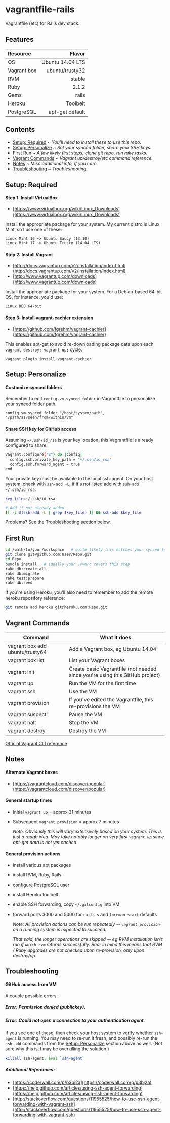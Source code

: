 vagrantfile-rails
=================

Vagrantfile (etc) for Rails dev stack.

Features
--------

| Resource | Flavor |
| :------------ | ---------------: |
| OS | Ubuntu 14.04 LTS |
| Vagrant box | ubuntu/trusty32 |
| RVM | stable |
| Ruby | 2.1.2 |
| Gems | rails |
| Heroku | Toolbelt |
| PostgreSQL | apt-get default  |



Contents
--------
* [Setup: Required](#required) ~ *You'll need to install these to use this repo.*
* [Setup: Personalize](#personalize) ~ *Set your synced folder, share your SSH keys.*
* [First Run](#first) ~ *A few likely first steps; clone git repo, run rake tasks.*
* [Vagrant Commands](#commands) ~ *Vagrant up/destroy/etc command reference.*
* [Notes](#notes) ~ *Misc additional info, if you care.*
* [Troubleshooting](#troubleshooting) ~ *Troubleshooting.*


<a name="required"></a>
Setup: Required
-----

#### Step 1: Install VirtualBox
* [https://www.virtualbox.org/wiki/Linux_Downloads](https://www.virtualbox.org/wiki/Linux_Downloads)

Install the appropriate package for your system. My current distro is Linux Mint, so I use one of these:

    Linux Mint 16 ~> Ubuntu Saucy (13.10)
    Linux Mint 17 ~> Ubuntu Trusty (14.04 LTS)


#### Step 2: Install Vagrant
* [http://docs.vagrantup.com/v2/installation/index.html](http://docs.vagrantup.com/v2/installation/index.html)
* [http://www.vagrantup.com/downloads](http://www.vagrantup.com/downloads)

Install the appropriate package for your system. For a Debian-based 64-bit OS, for instance, you'd use:

    Linux DEB 64-bit

#### Step 3: Install vagrant-cachier extension
* [https://github.com/fgrehm/vagrant-cachier](https://github.com/fgrehm/vagrant-cachier)

This enables apt-get to avoid re-downloading package data upon each `vagrant destroy; vagrant up;` cycle.

    vagrant plugin install vagrant-cachier



<a name="personalize"></a>
Setup: Personalize
------------------

#### Customize synced folders

Remember to edit `config.vm.synced_folder` in Vagrantfile to personalize your synced folder path.

```
config.vm.synced_folder "/host/system/path", "/path/as/seen/from/within/vm"
```

#### Share SSH key for GitHub access

Assuming `~/.ssh/id_rsa` is your key location, this Vagrantfile is already configured to share.

```sh
Vagrant.configure("2") do |config|
  config.ssh.private_key_path = "~/.ssh/id_rsa"
  config.ssh.forward_agent = true
end
```

Your private key must be available to the local ssh-agent. On your host system, check with `ssh-add -L`, if it's not listed add with `ssh-add ~/.ssh/id_rsa`.

```sh
key_file=~/.ssh/id_rsa

# Add if not already added
[[ -z $(ssh-add -L | grep $key_file) ]] && ssh-add $key_file
```

Problems? See the [Troubleshooting](#troubleshooting) section below.



<a name="first"></a>
First Run
---------

```sh
cd /path/to/your/workspace   # quite likely this matches your synced folder path
git clone git@github.com:User/Repo.git
cd Repo
bundle install   # ideally your .rvmrc covers this step
rake db:create:all
rake db:migrate
rake test:prepare
rake db:seed
```

If you're using Heroku, you'll also need to remember to add the remote heroku repository reference:

```sh
git remote add heroku git@heroku.com:Repo.git
```



<a name="commands"></a>
Vagrant Commands
--------

| Command | What it does |
| --- | --- |
| vagrant box add ubuntu/trusty64 | Add a Vagrant box, eg Ubuntu 14.04 |
| vagrant box list | List your Vagrant boxes |
| vagrant init | Create basic Vagrantfile (not needed since you're using this GitHub project) |
| vagrant up | Run the VM for the first time |
| vagrant ssh | Use the VM |
| vagrant provision | If you've edited the Vagrantfile, this re-provisions the VM |
| vagrant suspect | Pause the VM |
| vagrant halt | Stop the VM |
| vagrant destroy | Destroy the VM |

[Official Vagrant CLI reference](http://docs.vagrantup.com/v2/cli/)


<a name="notes"></a>
Notes
-----

#### Alternate Vagrant boxes
* [https://vagrantcloud.com/discover/popular](https://vagrantcloud.com/discover/popular)

#### General startup times
* Initial `vagrant up` = approx 31 minutes
* Subsequent `vagrant provision` = approx 7 minutes

  *Note: Obviously this will vary extensively based on your system. This is just a rough idea. May take notably longer on very first `vagrant up` since apt-get data is not yet cached.*

#### General provision actions
* install various apt packages
* install RVM, Ruby, Rails
* configure PostgreSQL user
* install Heroku toolbelt
* enable SSH forwarding, copy `~/.gitconfig` into VM
* forward ports 3000 and 5000 for `rails s` and `foreman start` defaults

  *Note: All provision actions can be run repeatedly -- `vagrant provision` on a running system is expected to succeed.*
  
  *That said, the longer operations are skipped -- eg RVM installation isn't run if `which rvm` returns successfully. Bear in mind this means that RVM / Ruby upgrades are not checked upon re-provision, only upon destroy/up.*



<a name="troubleshooting"></a>
Troubleshooting
---------------

#### GitHub access from VM

A couple possible errors:

##### Error: Permission denied (publickey).
##### Error: Could not open a connection to your authentication agent.

If you see one of these, then check your host system to verify whether `ssh-agent` is running. You may need to re-run it fresh, and possibly re-run the `ssh-add` commands from the [Setup: Personalize](#personalize) section above as well. (Not sure why this is, I may be overkilling the solution.)

```sh
killall ssh-agent; eval `ssh-agent`
```

##### Additional References:
* [https://coderwall.com/p/p3bj2a](https://coderwall.com/p/p3bj2a)
* [https://help.github.com/articles/using-ssh-agent-forwarding](https://help.github.com/articles/using-ssh-agent-forwarding)
* [http://stackoverflow.com/questions/11955525/how-to-use-ssh-agent-forwarding-with-vagrant-ssh](http://stackoverflow.com/questions/11955525/how-to-use-ssh-agent-forwarding-with-vagrant-ssh)

